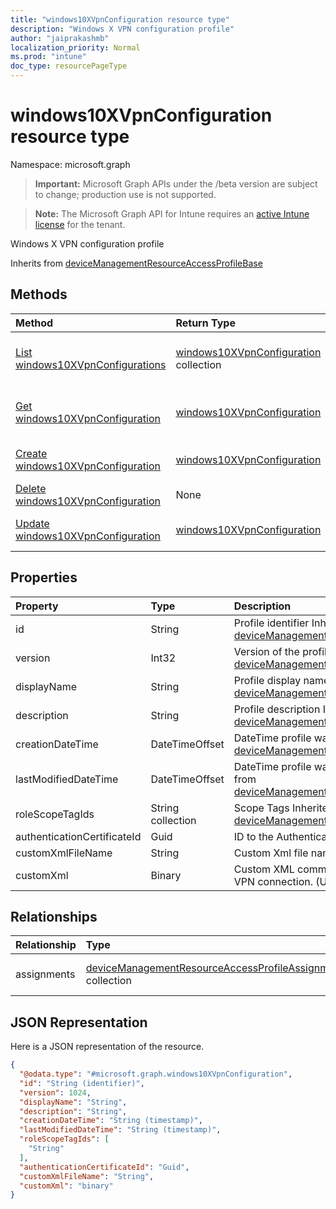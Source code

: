 ```yaml
---
title: "windows10XVpnConfiguration resource type"
description: "Windows X VPN configuration profile"
author: "jaiprakashmb"
localization_priority: Normal
ms.prod: "intune"
doc_type: resourcePageType
---
```


# windows10XVpnConfiguration resource type

Namespace: microsoft.graph

> **Important:** Microsoft Graph APIs under the /beta version are subject to change; production use is not supported.

> **Note:** The Microsoft Graph API for Intune requires an [active Intune license](https://go.microsoft.com/fwlink/?linkid=839381) for the tenant.

Windows X VPN configuration profile


Inherits from [deviceManagementResourceAccessProfileBase](../resources/intune-rapolicy-devicemanagementresourceaccessprofilebase.md)

## Methods
|Method|Return Type|Description|
|:---|:---|:---|
|[List windows10XVpnConfigurations](../api/intune-rapolicy-windows10xvpnconfiguration-list.md)|[windows10XVpnConfiguration](../resources/intune-rapolicy-windows10xvpnconfiguration.md) collection|List properties and relationships of the [windows10XVpnConfiguration](../resources/intune-rapolicy-windows10xvpnconfiguration.md) objects.|
|[Get windows10XVpnConfiguration](../api/intune-rapolicy-windows10xvpnconfiguration-get.md)|[windows10XVpnConfiguration](../resources/intune-rapolicy-windows10xvpnconfiguration.md)|Read properties and relationships of the [windows10XVpnConfiguration](../resources/intune-rapolicy-windows10xvpnconfiguration.md) object.|
|[Create windows10XVpnConfiguration](../api/intune-rapolicy-windows10xvpnconfiguration-create.md)|[windows10XVpnConfiguration](../resources/intune-rapolicy-windows10xvpnconfiguration.md)|Create a new [windows10XVpnConfiguration](../resources/intune-rapolicy-windows10xvpnconfiguration.md) object.|
|[Delete windows10XVpnConfiguration](../api/intune-rapolicy-windows10xvpnconfiguration-delete.md)|None|Deletes a [windows10XVpnConfiguration](../resources/intune-rapolicy-windows10xvpnconfiguration.md).|
|[Update windows10XVpnConfiguration](../api/intune-rapolicy-windows10xvpnconfiguration-update.md)|[windows10XVpnConfiguration](../resources/intune-rapolicy-windows10xvpnconfiguration.md)|Update the properties of a [windows10XVpnConfiguration](../resources/intune-rapolicy-windows10xvpnconfiguration.md) object.|

## Properties
|Property|Type|Description|
|:---|:---|:---|
|id|String|Profile identifier Inherited from [deviceManagementResourceAccessProfileBase](../resources/intune-rapolicy-devicemanagementresourceaccessprofilebase.md)|
|version|Int32|Version of the profile Inherited from [deviceManagementResourceAccessProfileBase](../resources/intune-rapolicy-devicemanagementresourceaccessprofilebase.md)|
|displayName|String|Profile display name Inherited from [deviceManagementResourceAccessProfileBase](../resources/intune-rapolicy-devicemanagementresourceaccessprofilebase.md)|
|description|String|Profile description Inherited from [deviceManagementResourceAccessProfileBase](../resources/intune-rapolicy-devicemanagementresourceaccessprofilebase.md)|
|creationDateTime|DateTimeOffset|DateTime profile was created Inherited from [deviceManagementResourceAccessProfileBase](../resources/intune-rapolicy-devicemanagementresourceaccessprofilebase.md)|
|lastModifiedDateTime|DateTimeOffset|DateTime profile was last modified Inherited from [deviceManagementResourceAccessProfileBase](../resources/intune-rapolicy-devicemanagementresourceaccessprofilebase.md)|
|roleScopeTagIds|String collection|Scope Tags Inherited from [deviceManagementResourceAccessProfileBase](../resources/intune-rapolicy-devicemanagementresourceaccessprofilebase.md)|
|authenticationCertificateId|Guid|ID to the Authentication Certificate|
|customXmlFileName|String|Custom Xml file name.|
|customXml|Binary|Custom XML commands that configures the VPN connection. (UTF8 byte encoding)|

## Relationships
|Relationship|Type|Description|
|:---|:---|:---|
|assignments|[deviceManagementResourceAccessProfileAssignment](../resources/intune-rapolicy-devicemanagementresourceaccessprofileassignment.md) collection|The list of assignments for the device configuration profile. Inherited from [deviceManagementResourceAccessProfileBase](../resources/intune-rapolicy-devicemanagementresourceaccessprofilebase.md)|

## JSON Representation
Here is a JSON representation of the resource.
<!-- {
  "blockType": "resource",
  "keyProperty": "id",
  "@odata.type": "microsoft.graph.windows10XVpnConfiguration"
}
-->
``` json
{
  "@odata.type": "#microsoft.graph.windows10XVpnConfiguration",
  "id": "String (identifier)",
  "version": 1024,
  "displayName": "String",
  "description": "String",
  "creationDateTime": "String (timestamp)",
  "lastModifiedDateTime": "String (timestamp)",
  "roleScopeTagIds": [
    "String"
  ],
  "authenticationCertificateId": "Guid",
  "customXmlFileName": "String",
  "customXml": "binary"
}
```
